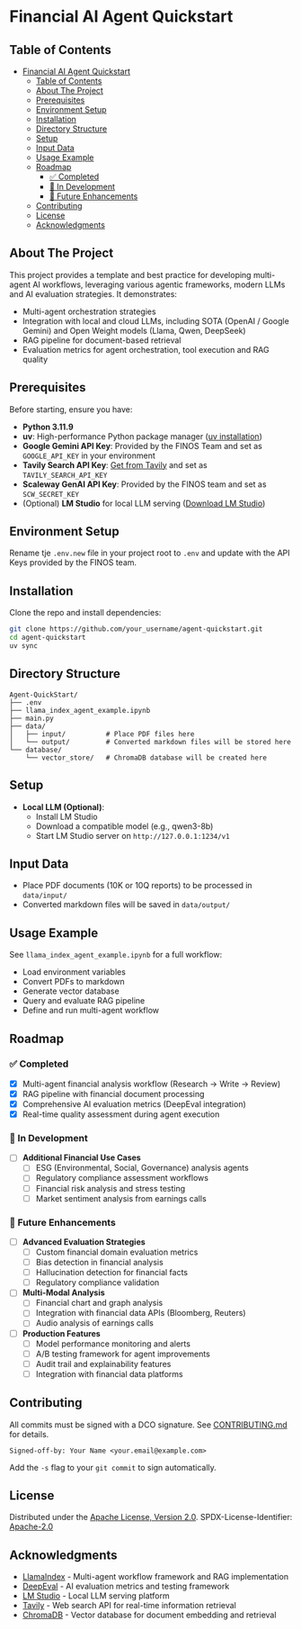 # Financial AI Agent Quickstart

## Table of Contents

- [Financial AI Agent Quickstart](#financial-ai-agent-quickstart)
  - [Table of Contents](#table-of-contents)
  - [About The Project](#about-the-project)
  - [Prerequisites](#prerequisites)
  - [Environment Setup](#environment-setup)
  - [Installation](#installation)
  - [Directory Structure](#directory-structure)
  - [Setup](#setup)
  - [Input Data](#input-data)
  - [Usage Example](#usage-example)
  - [Roadmap](#roadmap)
    - [✅ Completed](#-completed)
    - [🚧 In Development](#-in-development)
    - [🎯 Future Enhancements](#-future-enhancements)
  - [Contributing](#contributing)
  - [License](#license)
  - [Acknowledgments](#acknowledgments)

## About The Project

This project provides a template and best practice for developing multi-agent AI workflows, leveraging various agentic frameworks, modern LLMs and AI evaluation strategies. It demonstrates:

- Multi-agent orchestration strategies 
- Integration with local and cloud LLMs, including SOTA (OpenAI / Google Gemini) and Open Weight models (Llama, Qwen, DeepSeek)
- RAG pipeline for document-based retrieval
- Evaluation metrics for agent orchestration, tool execution and RAG quality

## Prerequisites

Before starting, ensure you have:

- **Python 3.11.9**
- **uv**: High-performance Python package manager ([uv installation](https://github.com/astral-sh/uv))
- **Google Gemini API Key**: Provided by the FINOS Team and set as `GOOGLE_API_KEY` in your environment
- **Tavily Search API Key**: [Get from Tavily](https://tavily.com/) and set as `TAVILY_SEARCH_API_KEY`
- **Scaleway GenAI API Key**: Provided by the FINOS team and set as `SCW_SECRET_KEY`
- (Optional) **LM Studio** for local LLM serving ([Download LM Studio](https://lmstudio.ai/))

## Environment Setup

Rename tje `.env.new` file in your project root to `.env` and update with the API Keys provided by the FINOS team.

## Installation

Clone the repo and install dependencies:

```sh
git clone https://github.com/your_username/agent-quickstart.git
cd agent-quickstart
uv sync
```

## Directory Structure

```text
Agent-QuickStart/
├── .env
├── llama_index_agent_example.ipynb
├── main.py
├── data/
│   ├── input/          # Place PDF files here
│   └── output/         # Converted markdown files will be stored here
└── database/
    └── vector_store/   # ChromaDB database will be created here
```

## Setup

- **Local LLM (Optional)**:
  - Install LM Studio
  - Download a compatible model (e.g., qwen3-8b)
  - Start LM Studio server on `http://127.0.0.1:1234/v1`

## Input Data

- Place PDF documents (10K or 10Q reports) to be processed in `data/input/`
- Converted markdown files will be saved in `data/output/`

## Usage Example

See `llama_index_agent_example.ipynb` for a full workflow:

- Load environment variables
- Convert PDFs to markdown
- Generate vector database
- Query and evaluate RAG pipeline
- Define and run multi-agent workflow

## Roadmap

### ✅ Completed

- [x] Multi-agent financial analysis workflow (Research → Write → Review)
- [x] RAG pipeline with financial document processing
- [x] Comprehensive AI evaluation metrics (DeepEval integration)
- [x] Real-time quality assessment during agent execution

### 🚧 In Development  

- [ ] **Additional Financial Use Cases**
  - [ ] ESG (Environmental, Social, Governance) analysis agents
  - [ ] Regulatory compliance assessment workflows
  - [ ] Financial risk analysis and stress testing
  - [ ] Market sentiment analysis from earnings calls

### 🎯 Future Enhancements

- [ ] **Advanced Evaluation Strategies**
  - [ ] Custom financial domain evaluation metrics
  - [ ] Bias detection in financial analysis
  - [ ] Hallucination detection for financial facts
  - [ ] Regulatory compliance validation

- [ ] **Multi-Modal Analysis**
  - [ ] Financial chart and graph analysis
  - [ ] Integration with financial data APIs (Bloomberg, Reuters)
  - [ ] Audio analysis of earnings calls

- [ ] **Production Features**
  - [ ] Model performance monitoring and alerts
  - [ ] A/B testing framework for agent improvements
  - [ ] Audit trail and explainability features
  - [ ] Integration with financial data platforms

## Contributing

All commits must be signed with a DCO signature. See [CONTRIBUTING.md](./CONTRIBUTING.md) for details.

```
Signed-off-by: Your Name <your.email@example.com>
```
Add the `-s` flag to your `git commit` to sign automatically.

## License

Distributed under the [Apache License, Version 2.0](http://www.apache.org/licenses/LICENSE-2.0).
SPDX-License-Identifier: [Apache-2.0](https://spdx.org/licenses/Apache-2.0)

## Acknowledgments

- [LlamaIndex](https://docs.llamaindex.ai/) - Multi-agent workflow framework and RAG implementation
- [DeepEval](https://github.com/DeepEval/DeepEval) - AI evaluation metrics and testing framework
- [LM Studio](https://lmstudio.ai/) - Local LLM serving platform
- [Tavily](https://tavily.com/) - Web search API for real-time information retrieval
- [ChromaDB](https://www.trychroma.com/) - Vector database for document embedding and retrieval
